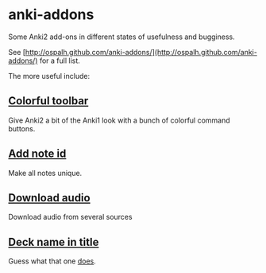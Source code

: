 anki-addons
============

Some Anki2 add-ons in different states of usefulness and bugginess.

See [http://ospalh.github.com/anki-addons/](http://ospalh.github.com/anki-addons/) for a full list.

The more useful include:

## [Colorful toolbar](http://ospalh.github.com/anki-addons/Colorful%20toolbar.html)
Give Anki2 a bit of the Anki1 look with a bunch of colorful command
buttons.

## [Add note id](http://ospalh.github.com/anki-addons/Add%20note%20id.html)
Make all notes unique.

## [Download audio](http://ospalh.github.com/anki-addons/Download%20audio.html)
Download audio from several sources

## [Deck name in title](http://ospalh.github.com/anki-addons/Deck%20name%20in%20title.html)
Guess what that one [does](http://tvtropes.org/pmwiki/pmwiki.php/Main/ExactlyWhatItSaysOnTheTin).
